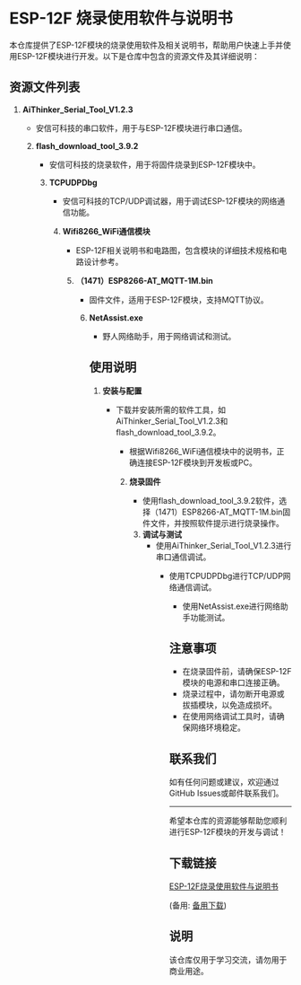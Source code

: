 # ESP-12F 烧录使用软件与说明书

本仓库提供了ESP-12F模块的烧录使用软件及相关说明书，帮助用户快速上手并使用ESP-12F模块进行开发。以下是仓库中包含的资源文件及其详细说明：

## 资源文件列表

1. **AiThinker_Serial_Tool_V1.2.3**
   - 安信可科技的串口软件，用于与ESP-12F模块进行串口通信。

   2. **flash_download_tool_3.9.2**
      - 安信可科技的烧录软件，用于将固件烧录到ESP-12F模块中。

      3. **TCPUDPDbg**
         - 安信可科技的TCP/UDP调试器，用于调试ESP-12F模块的网络通信功能。

         4. **Wifi8266_WiFi通信模块**
            - ESP-12F相关说明书和电路图，包含模块的详细技术规格和电路设计参考。

            5. **（1471）ESP8266-AT_MQTT-1M.bin**
               - 固件文件，适用于ESP-12F模块，支持MQTT协议。

               6. **NetAssist.exe**
                  - 野人网络助手，用于网络调试和测试。

                  ## 使用说明

                  1. **安装与配置**
                     - 下载并安装所需的软件工具，如AiThinker_Serial_Tool_V1.2.3和flash_download_tool_3.9.2。
                        - 根据Wifi8266_WiFi通信模块中的说明书，正确连接ESP-12F模块到开发板或PC。

                        2. **烧录固件**
                           - 使用flash_download_tool_3.9.2软件，选择（1471）ESP8266-AT_MQTT-1M.bin固件文件，并按照软件提示进行烧录操作。

                           3. **调试与测试**
                              - 使用AiThinker_Serial_Tool_V1.2.3进行串口通信调试。
                                 - 使用TCPUDPDbg进行TCP/UDP网络通信调试。
                                    - 使用NetAssist.exe进行网络助手功能测试。

                                    ## 注意事项

                                    - 在烧录固件前，请确保ESP-12F模块的电源和串口连接正确。
                                    - 烧录过程中，请勿断开电源或拔插模块，以免造成损坏。
                                    - 在使用网络调试工具时，请确保网络环境稳定。

                                    ## 联系我们

                                    如有任何问题或建议，欢迎通过GitHub Issues或邮件联系我们。

                                    ---

                                    希望本仓库的资源能够帮助您顺利进行ESP-12F模块的开发与调试！

                                    ## 下载链接
                                    [ESP-12F烧录使用软件与说明书](https://pan.quark.cn/s/2b9a703093d6) 

                                    (备用: [备用下载](https://pan.baidu.com/s/1O1gqE8OkxlT2cxE1YbasNw?pwd=1234))

                                    ## 说明

                                    该仓库仅用于学习交流，请勿用于商业用途。
